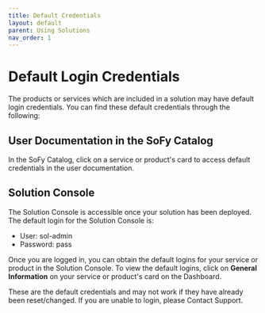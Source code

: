 ```yaml
---
title: Default Credentials
layout: default
parent: Using Solutions
nav_order: 1
---
```


# **Default Login Credentials**

The products or services which are included in a solution may have default login credentials. You can find these default credentials through the following:

## **User Documentation in the SoFy Catalog**
In the SoFy Catalog, click on a service or product's card to access default credentials in the user documentation.

## **Solution Console**
The Solution Console is accessible once your solution has been deployed. The default login for the Solution Console is:
* User: sol-admin
* Password: pass

Once you are logged in, you can obtain the default logins for your service or product in the Solution Console. To view the default logins, click on **General Information** on your service or product's card on the Dashboard.

These are the default credentials and may not work if they have already been reset/changed. If you are unable to login, please Contact Support.
